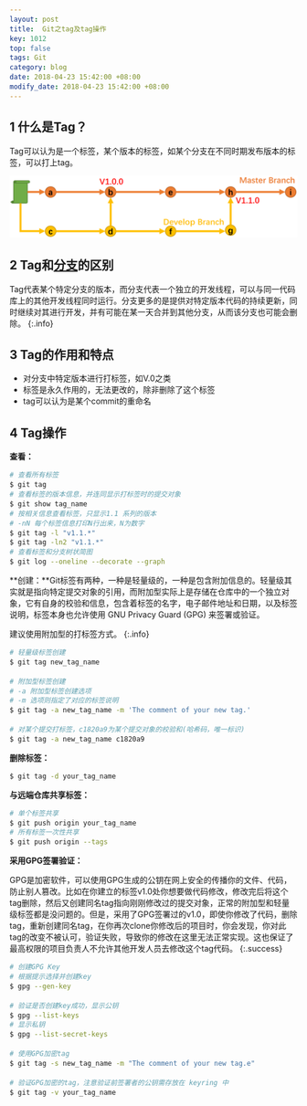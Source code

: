 ```yaml
---
layout: post
title:  Git之tag及tag操作
key: 1012
top: false
tags: Git
category: blog
date: 2018-04-23 15:42:00 +08:00
modify_date: 2018-04-23 15:42:00 +08:00
---
```


## 1 什么是Tag？

Tag可以认为是一个标签，某个版本的标签，如某个分支在不同时期发布版本的标签，可以打上tag。

![分支示意图](https://raw.githubusercontent.com/yicm/Images/master/blog/git_tag.png)


## 2 Tag和[分支](https://yicm.github.io/blog/2018/04/20/Branch-and-Branch-Operations-of-Git.html)的区别

Tag代表某个特定分支的版本，而分支代表一个独立的开发线程，可以与同一代码库上的其他开发线程同时运行。分支更多的是提供对特定版本代码的持续更新，同时继续对其进行开发，并有可能在某一天合并到其他分支，从而该分支也可能会删除。
{:.info}

## 3 Tag的作用和特点

- 对分支中特定版本进行打标签，如V.0之类
- 标签是永久作用的，无法更改的，除非删除了这个标签
- tag可以认为是某个commit的重命名

## 4 Tag操作

**查看：**
```bash
# 查看所有标签
$ git tag
# 查看标签的版本信息，并连同显示打标签时的提交对象
$ git show tag_name
# 按相关信息查看标签，只显示1.1 系列的版本
# -nN 每个标签信息打印N行出来，N为数字
$ git tag -l "v1.1.*"
$ git tag -ln2 "v1.1.*"
# 查看标签和分支树状简图
$ git log --oneline --decorate --graph
```
**创建：**Git标签有两种，一种是轻量级的，一种是包含附加信息的。轻量级其实就是指向特定提交对象的引用，而附加型实际上是存储在仓库中的一个独立对象，它有自身的校验和信息，包含着标签的名字，电子邮件地址和日期，以及标签说明，标签本身也允许使用 GNU Privacy Guard (GPG) 来签署或验证。

建议使用附加型的打标签方式。
{:.info}

```bash
# 轻量级标签创建
$ git tag new_tag_name

# 附加型标签创建
# -a 附加型标签创建选项
# -m 选项则指定了对应的标签说明
$ git tag -a new_tag_name -m 'The comment of your new tag.'

# 对某个提交打标签，c1820a9为某个提交对象的校验和(哈希码，唯一标识)
$ git tag -a new_tag_name c1820a9
```

**删除标签：**

```bash
$ git tag -d your_tag_name
```

**与远端仓库共享标签：**

```bash
# 单个标签共享
$ git push origin your_tag_name
# 所有标签一次性共享
$ git push origin --tags
```

**采用GPG签署验证：**

GPG是加密软件，可以使用GPG生成的公钥在网上安全的传播你的文件、代码，防止别人篡改。比如在你建立的标签v1.0处你想要做代码修改，修改完后将这个tag删除，然后又创建同名tag指向刚刚修改过的提交对象，正常的附加型和轻量级标签都是没问题的。但是，采用了GPG签署过的v1.0，即使你修改了代码，删除tag，重新创建同名tag，在你再次clone你修改后的项目时，你会发现，你对此tag的改变不被认可，验证失败，导致你的修改在这里无法正常实现。这也保证了最高权限的项目负责人不允许其他开发人员去修改这个tag代码。
{:.success}

```bash
# 创建GPG Key
# 根据提示选择并创建key
$ gpg --gen-key

# 验证是否创建key成功，显示公钥
$ gpg --list-keys
# 显示私钥
$ gpg --list-secret-keys

# 使用GPG加密tag
$ git tag -s new_tag_name -m "The comment of your new tag.e"

# 验证GPG加密的tag，注意验证前签署者的公钥需存放在 keyring 中
$ git tag -v your_tag_name
```



